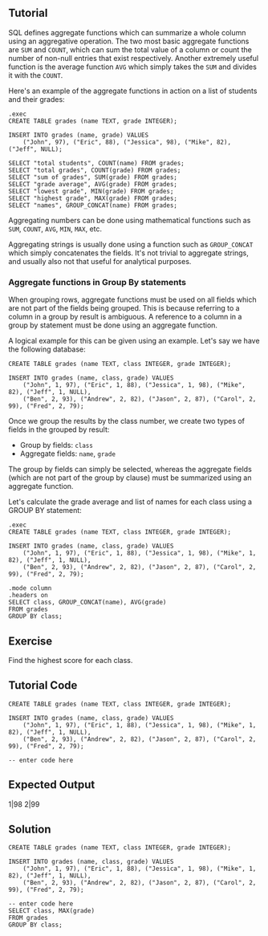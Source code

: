 Tutorial
--------

SQL defines aggregate functions which can summarize a whole column using an aggregative operation. The two most
basic aggregate functions are `SUM` and `COUNT`, which can sum the total value of a column or count the number of
non-null entries that exist respectively. Another extremely useful function is the average function `AVG` which 
simply takes the `SUM` and divides it with the `COUNT`.

Here's an example of the aggregate functions in action on a list of students and their grades:

    .exec
    CREATE TABLE grades (name TEXT, grade INTEGER);
    
    INSERT INTO grades (name, grade) VALUES
        ("John", 97), ("Eric", 88), ("Jessica", 98), ("Mike", 82), ("Jeff", NULL);
           
    SELECT "total students", COUNT(name) FROM grades;
    SELECT "total grades", COUNT(grade) FROM grades;
    SELECT "sum of grades", SUM(grade) FROM grades;
    SELECT "grade average", AVG(grade) FROM grades;
    SELECT "lowest grade", MIN(grade) FROM grades;
    SELECT "highest grade", MAX(grade) FROM grades;
    SELECT "names", GROUP_CONCAT(name) FROM grades;
    
Aggregating numbers can be done using mathematical functions such as `SUM`, `COUNT`, `AVG`, `MIN`, `MAX`, etc. 

Aggregating strings is usually done using a function such as `GROUP_CONCAT` which simply concatenates the fields.
It's not trivial to aggregate strings, and usually also not that useful for analytical purposes.
    
### Aggregate functions in Group By statements

When grouping rows, aggregate functions must be used on all fields which are not part of the fields being grouped.
This is because referring to a column in a group by result is ambiguous. A reference to a column in a group by
statement must be done using an aggregate function.

A logical example for this can be given using an example. Let's say we have the following database:

    CREATE TABLE grades (name TEXT, class INTEGER, grade INTEGER);
    
    INSERT INTO grades (name, class, grade) VALUES
        ("John", 1, 97), ("Eric", 1, 88), ("Jessica", 1, 98), ("Mike", 82), ("Jeff", 1, NULL),
        ("Ben", 2, 93), ("Andrew", 2, 82), ("Jason", 2, 87), ("Carol", 2, 99), ("Fred", 2, 79);
 
Once we group the results by the class number, we create two types of fields in the grouped by result:

* Group by fields: `class`
* Aggregate fields: `name`, `grade`

The group by fields can simply be selected, whereas the aggregate fields (which are not part of the group by clause)
must be summarized using an aggregate function.

Let's calculate the grade average and list of names for each class using a GROUP BY statement:

    .exec
    CREATE TABLE grades (name TEXT, class INTEGER, grade INTEGER);
    
    INSERT INTO grades (name, class, grade) VALUES
        ("John", 1, 97), ("Eric", 1, 88), ("Jessica", 1, 98), ("Mike", 1, 82), ("Jeff", 1, NULL),
        ("Ben", 2, 93), ("Andrew", 2, 82), ("Jason", 2, 87), ("Carol", 2, 99), ("Fred", 2, 79);
 
    .mode column
    .headers on
    SELECT class, GROUP_CONCAT(name), AVG(grade)
    FROM grades
    GROUP BY class;

Exercise
--------
Find the highest score for each class.

Tutorial Code
-------------
    CREATE TABLE grades (name TEXT, class INTEGER, grade INTEGER);
    
    INSERT INTO grades (name, class, grade) VALUES
        ("John", 1, 97), ("Eric", 1, 88), ("Jessica", 1, 98), ("Mike", 1, 82), ("Jeff", 1, NULL),
        ("Ben", 2, 93), ("Andrew", 2, 82), ("Jason", 2, 87), ("Carol", 2, 99), ("Fred", 2, 79);

    -- enter code here
    
Expected Output
---------------
1|98
2|99

Solution
--------
    CREATE TABLE grades (name TEXT, class INTEGER, grade INTEGER);
    
    INSERT INTO grades (name, class, grade) VALUES
        ("John", 1, 97), ("Eric", 1, 88), ("Jessica", 1, 98), ("Mike", 1, 82), ("Jeff", 1, NULL),
        ("Ben", 2, 93), ("Andrew", 2, 82), ("Jason", 2, 87), ("Carol", 2, 99), ("Fred", 2, 79);

    -- enter code here
    SELECT class, MAX(grade)
    FROM grades
    GROUP BY class;